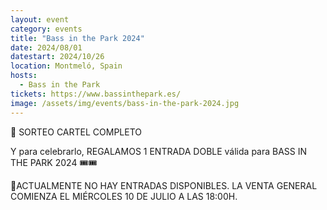 ```yaml
---
layout: event
category: events
title: "Bass in the Park 2024"
date: 2024/08/01
datestart: 2024/10/26
location: Montmeló, Spain
hosts:
  - Bass in the Park
tickets: https://www.bassinthepark.es/
image: /assets/img/events/bass-in-the-park-2024.jpg
---
```


📣 SORTEO CARTEL COMPLETO

Y para celebrarlo, REGALAMOS 1 ENTRADA DOBLE válida para BASS IN THE PARK 2024 🎟🎟

🚨ACTUALMENTE NO HAY ENTRADAS DISPONIBLES. LA VENTA GENERAL COMIENZA EL MIÉRCOLES 10 DE JULIO A LAS 18:00H.